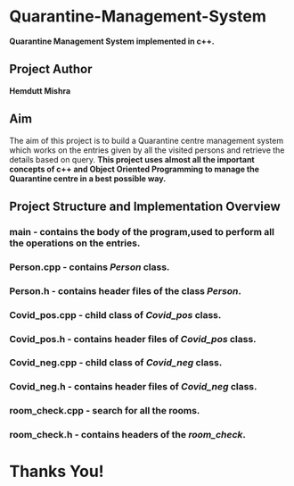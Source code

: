 # Quarantine-Management-System
**Quarantine Management System implemented in c++.**

## Project Author
**Hemdutt Mishra**

## **Aim**
The aim of this project is to build a Quarantine centre management system  which works on the entries given by all the visited persons and retrieve the details based on query.
**This project uses almost all the important concepts of c++ and Object Oriented Programming to manage the Quarantine centre in a best possible way.**

## Project Structure and Implementation Overview ##

### main - contains the body of the program,used to perform all the operations on the entries.
### Person.cpp - contains *Person* class.
### Person.h - contains header files of the class *Person*.
### Covid_pos.cpp - child class of *Covid_pos* class.
### Covid_pos.h - contains header files of *Covid_pos* class.
### Covid_neg.cpp - child class of *Covid_neg* class.
### Covid_neg.h - contains header files of *Covid_neg* class.
### room_check.cpp - search for all the rooms.
### room_check.h - contains headers of the *room_check*.

# Thanks You!


